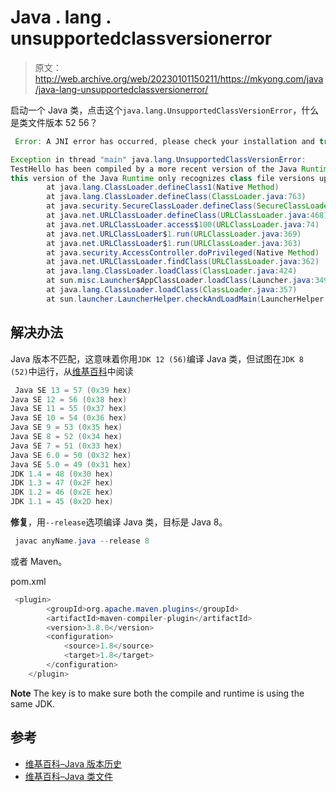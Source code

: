 # Java . lang . unsupportedclassversionerror

> 原文：<http://web.archive.org/web/20230101150211/https://mkyong.com/java/java-lang-unsupportedclassversionerror/>

启动一个 Java 类，点击这个`java.lang.UnsupportedClassVersionError`，什么是类文件版本 52 56？

```java
 Error: A JNI error has occurred, please check your installation and try again

Exception in thread "main" java.lang.UnsupportedClassVersionError: 
TestHello has been compiled by a more recent version of the Java Runtime (class file version 56.0), 
this version of the Java Runtime only recognizes class file versions up to 52.0
        at java.lang.ClassLoader.defineClass1(Native Method)
        at java.lang.ClassLoader.defineClass(ClassLoader.java:763)
        at java.security.SecureClassLoader.defineClass(SecureClassLoader.java:142)
        at java.net.URLClassLoader.defineClass(URLClassLoader.java:468)
        at java.net.URLClassLoader.access$100(URLClassLoader.java:74)
        at java.net.URLClassLoader$1.run(URLClassLoader.java:369)
        at java.net.URLClassLoader$1.run(URLClassLoader.java:363)
        at java.security.AccessController.doPrivileged(Native Method)
        at java.net.URLClassLoader.findClass(URLClassLoader.java:362)
        at java.lang.ClassLoader.loadClass(ClassLoader.java:424)
        at sun.misc.Launcher$AppClassLoader.loadClass(Launcher.java:349)
        at java.lang.ClassLoader.loadClass(ClassLoader.java:357)
        at sun.launcher.LauncherHelper.checkAndLoadMain(LauncherHelper.java:495) 
```

## 解决办法

Java 版本不匹配，这意味着你用`JDK 12 (56)`编译 Java 类，但试图在`JDK 8 (52)`中运行，从[维基百科](http://web.archive.org/web/20220322153341/https://en.wikipedia.org/wiki/Java_class_file)中阅读

```java
 Java SE 13 = 57 (0x39 hex)
Java SE 12 = 56 (0x38 hex)
Java SE 11 = 55 (0x37 hex)
Java SE 10 = 54 (0x36 hex)
Java SE 9 = 53 (0x35 hex)
Java SE 8 = 52 (0x34 hex)
Java SE 7 = 51 (0x33 hex)
Java SE 6.0 = 50 (0x32 hex)
Java SE 5.0 = 49 (0x31 hex)
JDK 1.4 = 48 (0x30 hex)
JDK 1.3 = 47 (0x2F hex)
JDK 1.2 = 46 (0x2E hex)
JDK 1.1 = 45 (0x2D hex) 
```

**修复**，用`--release`选项编译 Java 类，目标是 Java 8。

```java
 javac anyName.java --release 8 
```

或者 Maven。

pom.xml

```java
 <plugin>
		<groupId>org.apache.maven.plugins</groupId>
		<artifactId>maven-compiler-plugin</artifactId>
		<version>3.8.0</version>
		<configuration>
			<source>1.8</source>
			<target>1.8</target>
		</configuration>
	</plugin> 
```

**Note**
The key is to make sure both the compile and runtime is using the same JDK.

## 参考

*   [维基百科–Java 版本历史](http://web.archive.org/web/20220322153341/https://en.wikipedia.org/wiki/Java_version_history)
*   [维基百科–Java 类文件](http://web.archive.org/web/20220322153341/https://en.wikipedia.org/wiki/Java_class_file)

<input type="hidden" id="mkyong-current-postId" value="15063">